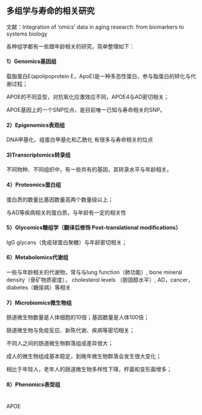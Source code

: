## 多组学与寿命的相关研究

文献：Integration of ‘omics’ data in aging research: from biomarkers to systems biology

各种组学都有一些跟年龄相关的研究，简单整理如下：

#### 1）Genomics基因组

载脂蛋白E(apolipoprotein E，ApoE)是一种多态性蛋白，参与脂蛋白的转化与代谢过程；

APOE的不同亚型，对抗氧化应激效应不同，APOE4与AD密切相关；

APOE基因上的一个SNP位点，是目前唯一已知与寿命相关的SNP。

#### 2）Epigenomics表观组

DNA甲基化、组蛋白甲基化和乙酰化 有很多与寿命相关的位点

#### 3)Transcriptomics转录组

不同物种、不同组织中，有一些共有的基因，其转录水平与年龄相关。

#### 4）Proteomics蛋白组

蛋白质的数量比基因数量高两个数量级以上；

与AD等疾病相关的蛋白质，与年龄有一定的相关性

#### 5）Glycomics糖组学（翻译后修饰 Post-translational modifications）

IgG glycans（免疫球蛋白聚糖）与年龄密切相关；

#### 6）Metabolomics代谢组

一些与年龄相关的代谢物，常与与lung function（肺功能）, bone mineral density（骨矿物质密度）， cholesterol levels （胆固醇水平）, AD，cancer，diabetes（糖尿病）等相关

#### 7）Microbiomics微生物组

肠道微生物数量是人体细胞的10倍；基因数量是人体100倍；

肠道微生物与免疫反应、新陈代谢、疾病等密切相关；

不同人之间的肠道微生物群落组成差异很大；

成人的微生物组成基本稳定，到晚年微生物群落会发生很大变化；

相比于年轻人，老年人的肠道微生物多样性下降，杆菌和变形菌增多；

#### 8）Phenomics表型组

#
APOE
